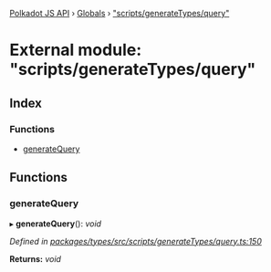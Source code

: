 [Polkadot JS API](../README.md) › [Globals](../globals.md) › ["scripts/generateTypes/query"](_scripts_generatetypes_query_.md)

# External module: "scripts/generateTypes/query"

## Index

### Functions

* [generateQuery](_scripts_generatetypes_query_.md#generatequery)

## Functions

###  generateQuery

▸ **generateQuery**(): *void*

*Defined in [packages/types/src/scripts/generateTypes/query.ts:150](https://github.com/polkadot-js/api/blob/ffaea83e3e/packages/types/src/scripts/generateTypes/query.ts#L150)*

**Returns:** *void*
